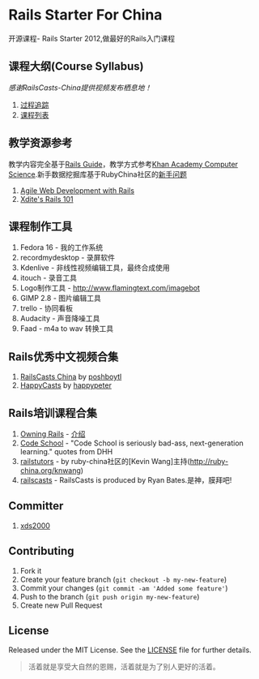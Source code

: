 # Rails Starter For China
开源课程- Rails Starter 2012,做最好的Rails入门课程

## 课程大纲(Course Syllabus)

*感谢RailsCasts-China提供视频发布栖息地！*

1. [过程追踪](https://trello.com/board/start-here-rails-web/506ad8d2653f0b062471e834)
2. [课程列表](http://xiaods.github.com/rails-starter-for-china/)

## 教学资源参考

教学内容完全基于[Rails Guide](http://guides.rubyonrails.org)，教学方式参考[Khan Academy Computer Science](http://www.khanacademy.org/cs).新手数据挖掘库基于RubyChina社区的[新手问题](http://ruby-china.org/topics/node52)

1. [Agile Web Development with Rails](http://pragprog.com/book/rails4/agile-web-development-with-rails)
2. [Xdite's Rails 101](http://rails-101.logdown.com/)

课程制作工具
------------------
1. Fedora 16 - 我的工作系统
2. recordmydesktop - 录屏软件
3. Kdenlive - 非线性视频编辑工具，最终合成使用
4. itouch - 录音工具
5. Logo制作工具 - http://www.flamingtext.com/imagebot
6. GIMP 2.8 - 图片编辑工具
7. trello - 协同看板
8. Audacity - 声音降噪工具
9. Faad - m4a to wav 转换工具

Rails优秀中文视频合集
----------------------
1. [RailsCasts China](http://railscasts-china.com/) by
   [poshboytl](http://ruby-china.org/poshboytl)
2. [HappyCasts](http://happycasts.net/) by
   [happypeter](http://ruby-china.org/happypeter)

Rails培训课程合集
------------------

1. [Owning Rails](http://owningrails.com/) - [介绍](http://wp.xdite.net/?p=2407)
2. [Code School](http://www.codeschool.com/) - "Code School is seriously bad-ass, next-generation learning." quotes from DHH
3. [railstutors](http://www.railstutors.com/) - by ruby-china社区的[Kevin Wang]主持(http://ruby-china.org/knwang)
4. [railscasts](http://railscasts.com/) - RailsCasts is produced by Ryan Bates.是神，膜拜吧!

Committer
-----------------
1. [xds2000](http://ruby-china.org/xds2000)

## Contributing

1. Fork it
2. Create your feature branch (`git checkout -b my-new-feature`)
3. Commit your changes (`git commit -am 'Added some feature'`)
4. Push to the branch (`git push origin my-new-feature`)
5. Create new Pull Request

## License

Released under the MIT License. See the [LICENSE][license] file for further
details.

[license]: https://github.com/xiaods/rails-starter-for-china/blob/master/LICENSE


> 活着就是享受大自然的恩赐，活着就是为了别人更好的活着。

